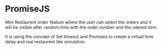 # PromiseJS
Mini Restaurent order feature where the user can select the orders and it will be visible after random time with the order number and the odered item.

It is using the concept of Set timeout and Promises to create a virtual time delay and real restaurent like simulation.
